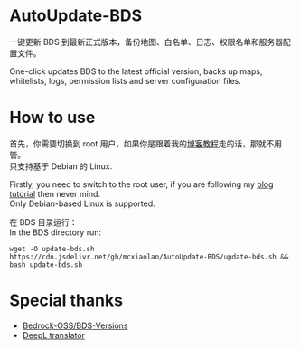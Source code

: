# AutoUpdate-BDS
一键更新 BDS 到最新正式版本，备份地图、白名单、日志、权限名单和服务器配置文件。  

One-click updates BDS to the latest official version, backs up maps, whitelists, logs, permission lists and server configuration files.

# How to use
首先，你需要切换到 root 用户，如果你是跟着我的[博客教程](https://blog.ltya.top/posts/Running-BDS-with-Box64.shtml)走的话，那就不用管。  
只支持基于 Debian 的 Linux.  

Firstly, you need to switch to the root user, if you are following my [blog tutorial](https://blog.ltya.top/posts/Running-BDS-with-Box64.shtml) then never mind.  
Only Debian-based Linux is supported.

在 BDS 目录运行：  
In the BDS directory run:
```
wget -O update-bds.sh https://cdn.jsdelivr.net/gh/mcxiaolan/AutoUpdate-BDS/update-bds.sh && bash update-bds.sh
```

# Special thanks
* [Bedrock-OSS/BDS-Versions](https://github.com/Bedrock-OSS/BDS-Versions)
* [DeepL translator](https://deepl.com)
